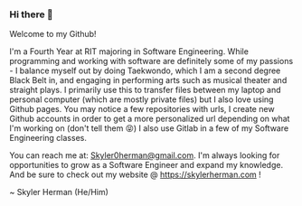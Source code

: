 ### Hi there 👋

<!--
**sah7829/sah7829** is a ✨ _special_ ✨ repository because its `README.md` (this file) appears on your GitHub profile.

Here are some ideas to get you started:

- 🔭 I’m currently working on ...
- 🌱 I’m currently learning ...
- 👯 I’m looking to collaborate on ...
- 🤔 I’m looking for help with ...
- 💬 Ask me about ...
- 📫 How to reach me: ...
- 😄 Pronouns: ...
- ⚡ Fun fact: ...
-->
Welcome to my Github!

I'm a Fourth Year at RIT majoring in Software Engineering. While programming and working with software are definitely some of my passions - I balance myself out by doing Taekwondo, which I am a second degree Black Belt in, and engaging in performing arts such as musical theater and straight plays.
I primarily use this to transfer files between my laptop and personal computer (which are mostly private files) but I also love using Github pages. 
You may notice a few repositories with urls, I create new Github accounts in order to get a more personalized url depending on what I'm working on (don't tell them 😝)
I also use Gitlab in a few of my Software Engineering classes.

You can reach me at: Skyler0herman@gmail.com. I'm always looking for opportunities to grow as a Software Engineer and expand my knowledge. And be sure to check out my website @ https://skylerherman.com !

~ Skyler Herman (He/Him)
